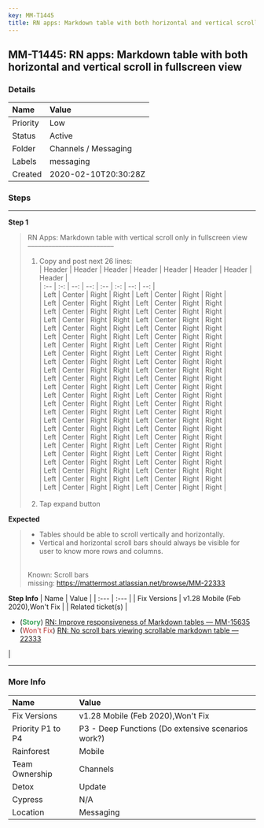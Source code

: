```yaml
---
key: MM-T1445
title: RN apps: Markdown table with both horizontal and vertical scroll in fullscreen view
---
```


## MM-T1445: RN apps: Markdown table with both horizontal and vertical scroll in fullscreen view

### Details

| Name     | Value                |
| :------- | :------------------- |
| Priority | Low                  |
| Status   | Active               |
| Folder   | Channels / Messaging |
| Labels   | messaging            |
| Created  | 2020-02-10T20:30:28Z |

### Steps

<hr/>

**Step 1**

> <article>RN Apps: Markdown table with vertical scroll only in fullscreen view<br>–––––––––––––––––––––––––<ol><li>Copy and post next 26 lines:<br>| Header | Header | Header | Header | Header | Header | Header | Header |<br>| :-- | :-: | --: | --: | :-- | :-: | --: | --: |<br>| Left | Center | Right | Right | Left | Center | Right | Right |<br>| Left | Center | Right | Right | Left | Center | Right | Right |<br>| Left | Center | Right | Right | Left | Center | Right | Right |<br>| Left | Center | Right | Right | Left | Center | Right | Right |<br>| Left | Center | Right | Right | Left | Center | Right | Right |<br>| Left | Center | Right | Right | Left | Center | Right | Right |<br>| Left | Center | Right | Right | Left | Center | Right | Right |<br>| Left | Center | Right | Right | Left | Center | Right | Right |<br>| Left | Center | Right | Right | Left | Center | Right | Right |<br>| Left | Center | Right | Right | Left | Center | Right | Right |<br>| Left | Center | Right | Right | Left | Center | Right | Right |<br>| Left | Center | Right | Right | Left | Center | Right | Right |<br>| Left | Center | Right | Right | Left | Center | Right | Right |<br>| Left | Center | Right | Right | Left | Center | Right | Right |<br>| Left | Center | Right | Right | Left | Center | Right | Right |<br>| Left | Center | Right | Right | Left | Center | Right | Right |<br>| Left | Center | Right | Right | Left | Center | Right | Right |<br>| Left | Center | Right | Right | Left | Center | Right | Right |<br>| Left | Center | Right | Right | Left | Center | Right | Right |<br>| Left | Center | Right | Right | Left | Center | Right | Right |<br>| Left | Center | Right | Right | Left | Center | Right | Right |<br>| Left | Center | Right | Right | Left | Center | Right | Right |<br>| Left | Center | Right | Right | Left | Center | Right | Right |<br>| Left | Center | Right | Right | Left | Center | Right | Right |<br><br></li><li>Tap expand button</li></ol></article>

**Expected**

> <article><ul><li>Tables should be able to scroll vertically and horizontally.</li><li>Vertical and horizontal scroll bars should always be visible for user to know more rows and columns.</li></ul><br>Known: Scroll bars missing:&nbsp;<a href="https://mattermost.atlassian.net/browse/MM-22333">https://mattermost.atlassian.net/browse/MM-22333</a></article>

**Step Info**
| Name | Value |
| :--- | :--- |
| Fix Versions | v1.28 Mobile (Feb 2020),Won't Fix |
| Related ticket(s) | <ul><li>(<strong><span style="color: rgb(65, 168, 95);">Story</span></strong>) <a href="https://mattermost.atlassian.net/browse/MM-15635" rel="noopener noreferrer" target="_blank">RN: Improve responsiveness of Markdown tables — MM-15635</a></li><li>(<span style="color: rgb(184, 49, 47);">Won't Fix</span>) <a href="https://mattermost.atlassian.net/browse/MM-22333" rel="noopener noreferrer" target="_blank">RN: No scroll bars viewing scrollable markdown table — 22333</a></li></ul> |

<hr/>

### More Info

| Name              | Value                                              |
| :---------------- | :------------------------------------------------- |
| Fix Versions      | v1.28 Mobile (Feb 2020),Won't Fix                  |
| Priority P1 to P4 | P3 - Deep Functions (Do extensive scenarios work?) |
| Rainforest        | Mobile                                             |
| Team Ownership    | Channels                                           |
| Detox             | Update                                             |
| Cypress           | N/A                                                |
| Location          | Messaging                                          |
